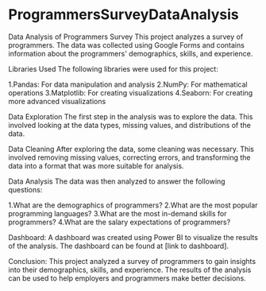 # ProgrammersSurveyDataAnalysis
Data Analysis of Programmers Survey
This project analyzes a survey of programmers. The data was collected using Google Forms and contains information about the programmers' demographics, skills, and experience.

Libraries Used
The following libraries were used for this project:

1.Pandas: For data manipulation and analysis
2.NumPy: For mathematical operations
3.Matplotlib: For creating visualizations
4.Seaborn: For creating more advanced visualizations

Data Exploration
The first step in the analysis was to explore the data. This involved looking at the data types, missing values, and distributions of the data.

Data Cleaning
After exploring the data, some cleaning was necessary. This involved removing missing values, correcting errors, and transforming the data into a format that was more suitable for analysis.

Data Analysis
The data was then analyzed to answer the following questions:

1.What are the demographics of programmers?
2.What are the most popular programming languages?
3.What are the most in-demand skills for programmers?
4.What are the salary expectations of programmers?

Dashboard:
A dashboard was created using Power BI to visualize the results of the analysis. The dashboard can be found at [link to dashboard].

Conclusion:
This project analyzed a survey of programmers to gain insights into their demographics, skills, and experience. The results of the analysis can be used to help employers and programmers make better decisions.
